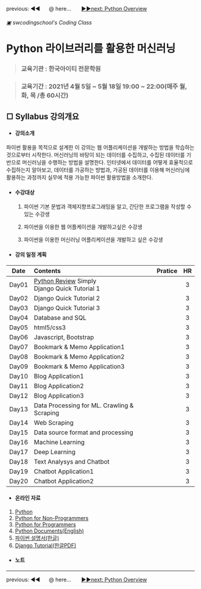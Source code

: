 previous: ◀◀ &nbsp;&nbsp;&nbsp;&nbsp;&nbsp;@ here...  &nbsp;&nbsp;&nbsp;&nbsp;&nbsp; [▶▶next: Python Overview ](./PythonOverview.md)

###### ▣ swcodingschool's Coding Class
# Python 라이브러리를 활용한 머신러닝

> ### 교육기관 : 한국아이티 전문학원

> ### 교육기간 : 2021년 4월 5일 ~ 5월 18일 19:00 ~ 22:00(매주 월, 화, 목 /총 60시간)



## □ Syllabus 강의개요

- #### 강의소개

파이썬 활용을 목적으로 설계한 이 강의는 웹 어플리케이션을 개발하는 방법을 학습하는 것으로부터 시작한다. 머신러닝의 바탕이 되는 데이터를 수집하고, 수집된 데이터를 기반으로 머신러닝을 수행하는 방법을 설명한다. 인터넷에서 데이터를 어떻게 효율적으로 수집하는지 알아보고, 데이터를 가공하는 방법과, 가공된 데이터를 이용해 머신러닝에 활용하는 과정까지 실무에 적용 가능한 파이썬 활용방법을 소개한다.

- #### 수강대상

  1. 파이썬 기본 문법과 객체지향프로그래밍을 알고, 간단한 프로그램을 작성할 수 있는 수강생

  1. 파이썬을 이용한 웹 어플케이션을 개발하고싶은 수강생

  1. 파이썬을 이용한 머신러닝 어플리케이션을 개발하고 싶은 수강생

- #### 강의 일정 계획

| Date  | Contents                                                     | Pratice |  HR  |
| :---: | :----------------------------------------------------------- | ------- | :--: |
| Day01 | [Python Review](./PythonOverview.md) Simply<br />Django Quick Tutorial 1 |         |  3   |
| Day02 | Django Quick Tutorial 2                                      |         |  3   |
| Day03 | Django Quick Tutorial 3                                      |         |  3   |
| Day04 | Database and SQL                                             |         |  3   |
| Day05 | html5/css3                                                   |         |  3   |
| Day06 | Javascript, Bootstrap                                        |         |  3   |
| Day07 | Bookmark & Memo Application1                                 |         |  3   |
| Day08 | Bookmark & Memo Application2                                 |         |  3   |
| Day09 | Bookmark & Memo Application3                                 |         |  3   |
| Day10 | Blog Application1                                            |         |  3   |
| Day11 | Blog Application2                                            |         |  3   |
| Day12 | Blog Application3                                            |         |  3   |
| Day13 | Data Processing for ML. Crawling & Scraping                  |         |  3   |
| Day14 | Web Scraping                                                 |         |  3   |
| Day15 | Data source format and processing                            |         |  3   |
| Day16 | Machine Learning                                             |         |  3   |
| Day17 | Deep Learning                                                |         |  3   |
| Day18 | Text Analysys and Chatbot                                    |         |  3   |
| Day19 | Chatbot Application1                                         |         |  3   |
| Day20 | Chatbot Application2                                         |         |  3   |

- #### 온라인 자료

1. [Python](https://python.org/)
2. [Python for Non-Programmers](https://wiki.python.org/moin/BeginnersGuide/NonProgrammers)
3. [Python for Programmers](https://wiki.python.org/moin/BeginnersGuide/Programmers)
4. [Python Documents(English)](https://docs.python.org/3/)
5. [파이썬 설명서(한글)](https://docs.python.org/ko/3.9/contents.html)
6. [Django Tutorial(한글PDF)](./reference/Django317_Tutorial.pdf)

- #### 노트

---
previous: ◀◀ &nbsp;&nbsp;&nbsp;&nbsp;&nbsp;@ here...  &nbsp;&nbsp;&nbsp;&nbsp;&nbsp; [▶▶next: Python Overview ](./PythonOverview.md)
